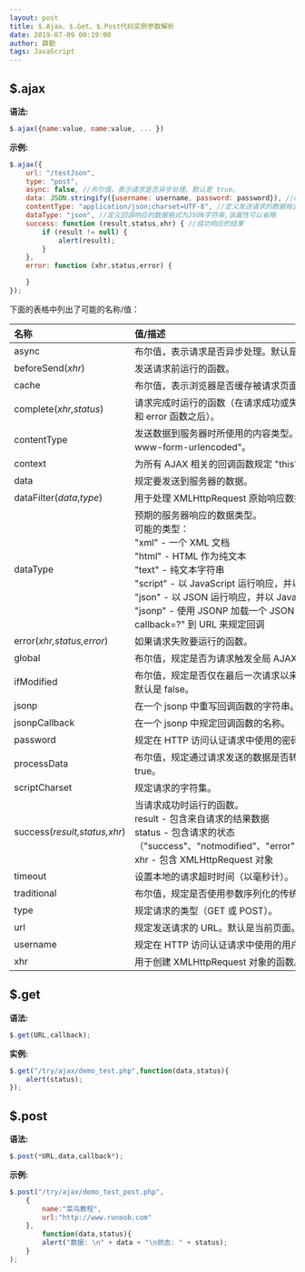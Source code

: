 ```yaml
---
layout: post
title: $.Ajax、$.Get、$.Post代码实例参数解析
date: 2019-07-09 00:19:00
author: 薛勤
tags: JavaScript
---
```

## $.ajax

**语法:**

```js
$.ajax({name:value, name:value, ... })
```

**示例:**

```js
$.ajax({
    url: "/testJson",
    type: "post",
    async: false, //布尔值，表示请求是否异步处理。默认是 true。
    data: JSON.stringify({username: username, password: password}), //data表示发送的数据
    contentType: "application/json;charset=UTF-8", //定义发送请求的数据格式为JSON字符串
    dataType: "json", //定义回调响应的数据格式为JSON字符串,该属性可以省略
    success: function (result,status,xhr) { //成功响应的结果
        if (result != null) {
            alert(result);
        }
    },
    error: function (xhr,status,error) {

    }
});
```

下面的表格中列出了可能的名称/值：

| 名称                         | 值/描述                                                      |
| :--------------------------- | :----------------------------------------------------------- |
| async                        | 布尔值，表示请求是否异步处理。默认是 true。                  |
| beforeSend(*xhr*)            | 发送请求前运行的函数。                                       |
| cache                        | 布尔值，表示浏览器是否缓存被请求页面。默认是 true。          |
| complete(*xhr,status*)       | 请求完成时运行的函数（在请求成功或失败之后均调用，即在 success 和 error 函数之后）。 |
| contentType                  | 发送数据到服务器时所使用的内容类型。默认是："application/x-www-form-urlencoded"。 |
| context                      | 为所有 AJAX 相关的回调函数规定 "this" 值。                   |
| data                         | 规定要发送到服务器的数据。                                   |
| dataFilter(*data*,*type*)    | 用于处理 XMLHttpRequest 原始响应数据的函数。                 |
| dataType                     | 预期的服务器响应的数据类型。<br />可能的类型：<br />"xml" - 一个 XML 文档<br />"html" - HTML 作为纯文本<br />"text" - 纯文本字符串<br />"script" - 以 JavaScript 运行响应，并以纯文本返回<br />"json" - 以 JSON 运行响应，并以 JavaScript 对象返回<br />"jsonp" - 使用 JSONP 加载一个 JSON 块，将添加一个 "?callback=?" 到 URL 来规定回调 |
| error(*xhr,status,error*)    | 如果请求失败要运行的函数。                                   |
| global                       | 布尔值，规定是否为请求触发全局 AJAX 事件处理程序。默认是 true。 |
| ifModified                   | 布尔值，规定是否仅在最后一次请求以来响应发生改变时才请求成功。默认是 false。 |
| jsonp                        | 在一个 jsonp 中重写回调函数的字符串。                        |
| jsonpCallback                | 在一个 jsonp 中规定回调函数的名称。                          |
| password                     | 规定在 HTTP 访问认证请求中使用的密码。                       |
| processData                  | 布尔值，规定通过请求发送的数据是否转换为查询字符串。默认是 true。 |
| scriptCharset                | 规定请求的字符集。                                           |
| success(*result,status,xhr*) | 当请求成功时运行的函数。<br /> result - 包含来自请求的结果数据<br />status - 包含请求的状态（"success"、"notmodified"、"error"、"timeout"、"parsererror"）<br />xhr - 包含 XMLHttpRequest 对象 |
| timeout                      | 设置本地的请求超时时间（以毫秒计）。                         |
| traditional                  | 布尔值，规定是否使用参数序列化的传统样式。                   |
| type                         | 规定请求的类型（GET 或 POST）。                              |
| url                          | 规定发送请求的 URL。默认是当前页面。                         |
| username                     | 规定在 HTTP 访问认证请求中使用的用户名。                     |
| xhr                          | 用于创建 XMLHttpRequest 对象的函数。                         |

## $.get

**语法:**

```js
$.get(URL,callback);
```

**实例:**

```js
$.get("/try/ajax/demo_test.php",function(data,status){
    alert(status);
});
```


## $.post

**语法:**

```js
$.post(*URL,data,callback*);
```

**示例:**

```js
$.post("/try/ajax/demo_test_post.php",
    {
        name:"菜鸟教程",
        url:"http://www.runoob.com"
    },
        function(data,status){
        alert("数据: \n" + data + "\n状态: " + status);
    }
);
```



